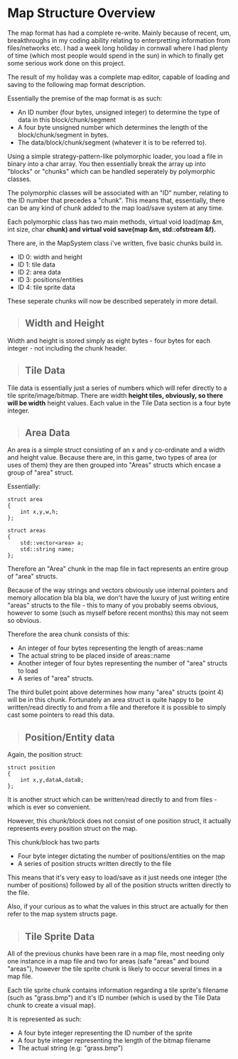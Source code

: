 # Map Structure Overview #

The map format has had a complete re-write. Mainly because of recent, um, breakthroughs in my coding ability relating to enterpretting information from files/networks etc. I had a week long holiday in cornwall where I had plenty of time (which most people would spend in the sun) in which to finally get some serious work done on this project.

The result of my holiday was a complete map editor, capable of loading and saving to the following map format description.

Essentially the premise of the map format is as such:

  * An ID number (four bytes, unsigned integer) to determine the type of data in this block/chunk/segment
  * A four byte unsigned number which determines the length of the block/chunk/segment in bytes.
  * The data/block/chunk/segment (whatever it is to be referred to).

Using a simple strategy-pattern-like polymorphic loader, you load a file in binary into a char array. You then essentially break the array up into "blocks" or "chunks" which can be handled seperately by polymorphic classes.

The polymorphic classes will be associated with an "ID" number, relating to the ID number that precedes a "chunk". This means that, essentially, there can be any kind of chunk added to the map load/save system at any time.

Each polymorphic class has two main methods, virtual void load(map &m, int size, char **chunk) and virtual void save(map &m, std::ofstream &f).**

There are, in the MapSystem class i've written, five basic chunks build in.

  * ID 0: width and height
  * ID 1: tile data
  * ID 2: area data
  * ID 3: positions/entities
  * ID 4: tile sprite data

These seperate chunks will now be described seperately in more detail.

> ## Width and Height ##

Width and height is stored simply as eight bytes - four bytes for each integer - not including the chunk header.

> ## Tile Data ##

Tile data is essentially just a series of numbers which will refer directly to a tile sprite/image/bitmap. There are width **height tiles, obviously, so there will be width** height values. Each value in the Tile Data section is a four byte integer.

> ## Area Data ##

An area is a simple struct consisting of an x and y co-ordinate and a width and height value. Because there are, in this game, two types of area (or uses of them) they are then grouped into "Areas" structs which encase a group of "area" struct.

Essentially:

```
struct area
{
	int x,y,w,h;
};

struct areas
{
	std::vector<area> a;
	std::string name;
};
```

Therefore an "Area" chunk in the map file in fact represents an entire group of "area" structs.

Because of the way strings and vectors obviously use internal pointers and memory allocation bla bla bla, we don't have the luxury of just writing entire "areas" structs to the file - this to many of you probably seems obvious, however to some (such as myself before recent months) this may not seem so obvious.

Therefore the area chunk consists of this:

  * An integer of four bytes representing the length of areas::name
  * The actual string to be placed inside of areas::name
  * Another integer of four bytes representing the number of "area" structs to load
  * A series of "area" structs.

The third bullet point above determines how many "area" structs (point 4) will be in this chunk. Fortunately an area struct is quite happy to be written/read directly to and from a file and therefore it is possible to simply cast some pointers to read this data.

> ## Position/Entity data ##

Again, the position struct:

```
struct position
{
	int x,y,dataA,dataB;
};
```

It is another struct which can be written/read directly to and from files - which is ever so convenient.

However, this chunk/block does not consist of one position struct, it actually represents every position struct on the map.

This chunk/block has two parts

  * Four byte integer dictating the number of positions/entities on the map
  * A series of position structs written directly to the file

This means that it's very easy to load/save as it just needs one integer (the number of positions) followed by all of the position structs written directly to the file.

Also, if your curious as to what the values in this struct are actually for then refer to the map system structs page.

> ## Tile Sprite Data ##

All of the previous chunks have been rare in a map file, most needing only one instance in a map file and two for areas (safe "areas" and bound "areas"), however the tile sprite chunk is likely to occur several times in a map file.

Each tile sprite chunk contains information regarding a tile sprite's filename (such as "grass.bmp") and it's ID number (which is used by the Tile Data chunk to create a visual map).

It is represented as such:

  * A four byte integer representing the ID number of the sprite
  * A four byte integer representing the length of the bitmap filename
  * The actual string (e.g: "grass.bmp")